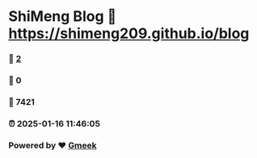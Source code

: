 # ShiMeng Blog :link: https://shimeng209.github.io/blog 
### :page_facing_up: [2](https://shimeng209.github.io/blog/tag.html) 
### :speech_balloon: 0 
### :hibiscus: 7421 
### :alarm_clock: 2025-01-16 11:46:05 
### Powered by :heart: [Gmeek](https://github.com/Meekdai/Gmeek)
